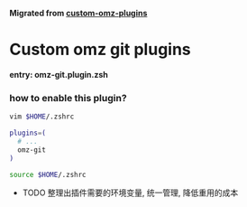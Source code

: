 **Migrated from [custom-omz-plugins](https://github.com/liijunwei/custom-omz-plugins)**

# Custom omz git plugins

**entry: omz-git.plugin.zsh**

### how to enable this plugin?

```zsh
vim $HOME/.zshrc

plugins=(
  # ...
  omz-git
)

source $HOME/.zshrc
```

+ TODO 整理出插件需要的环境变量, 统一管理, 降低重用的成本
